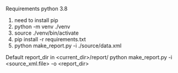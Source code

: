 Requirements python 3.8
1. need to install pip
2. python -m venv ./venv 
3. source ./venv/bin/activate
4. pip install -r requirements.txt
5. python make_report.py -i ./source/data.xml

Default report_dir in <current_dir>/report/
python make_report.py -i <source_xml.file> -o <report_dir>
